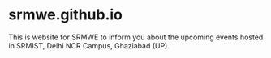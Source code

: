# srmwe.github.io
This is website for SRMWE to inform you about the upcoming events hosted in SRMIST, Delhi NCR Campus, Ghaziabad (UP). 

